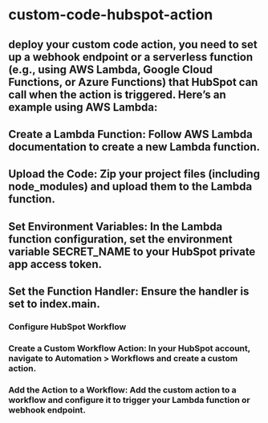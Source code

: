 # custom-code-hubspot-action

## deploy your custom code action, you need to set up a webhook endpoint or a serverless function (e.g., using AWS Lambda, Google Cloud Functions, or Azure Functions) that HubSpot can call when the action is triggered. Here’s an example using AWS Lambda:

## Create a Lambda Function: Follow AWS Lambda documentation to create a new Lambda function.
## Upload the Code: Zip your project files (including node_modules) and upload them to the Lambda function.
## Set Environment Variables: In the Lambda function configuration, set the environment variable SECRET_NAME to your HubSpot private app access token.
## Set the Function Handler: Ensure the handler is set to index.main.
### Configure HubSpot Workflow
### Create a Custom Workflow Action: In your HubSpot account, navigate to Automation > Workflows and create a custom action.
### Add the Action to a Workflow: Add the custom action to a workflow and configure it to trigger your Lambda function or webhook endpoint.
